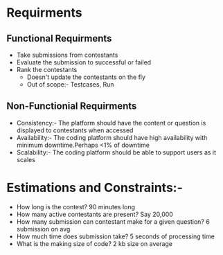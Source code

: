 # Requirments
 ## Functional Requirments
   * Take submissions from contestants
   * Evaluate the submission to successful or failed
   * Rank the contestants
      * Doesn't update the contestants on the fly
      * Out of scope:- Testcases, Run
 ## Non-Functionial Requirments
   * Consistency:- The platform should have the content or question is displayed to contestants when accessed
   * Availability:- The coding platform should have high availability with minimum downtime.Perhaps <1% of downtime
   * Scalability:- The coding platform should be able to support users as it scales

# Estimations and Constraints:-
 * How long is the contest? 90 minutes long
 * How many active contestants are present? Say 20,000
 * How many submission can contestant make for a given question? 6 submission on avg
 * How much time does submission take? 5 seconds of processing time
 * What is the making size of code? 2 kb size on average

   
